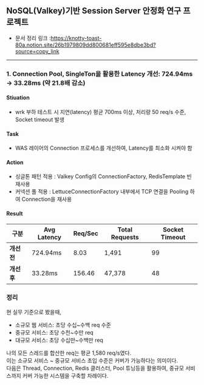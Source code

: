 ## NoSQL(Valkey)기반 Session Server 안정화 연구 프로젝트

* 문서 정리 링크 :https://knotty-toast-80a.notion.site/26b1979809dd800681eff595e8dbe3bd?source=copy_link

----

### 1. Connection Pool, SingleTon을 활용한 Latency 개선: 724.94ms → 33.28ms (약 21.8배 감소)
#### Stiuation
* wrk 부하 테스트 시 지연(latency) 평균 700ms 이상, 처리량 50 req/s 수준, Socket timeout 발생
#### Task
* WAS 레이어의 Connection 프로세스를 개선하여, Latency를 최소화 시켜야 함  
#### Action 
* 싱글톤 패턴 적용 : Valkey Config의 ConnectionFactory, RedisTemplate 빈 재사용 
* 커넥션 풀 적용 : LettuceConnectionFactory 내부에서 TCP 연결을 Pooling 하여 Connection을 재사용
#### Result
| 구분       | Avg Latency | Req/Sec | Total Requests | Socket Timeout |
|----------| ----------- | ------- | -------------- | -------------- |
| **개선 전** | 724.94ms    | 8.03    | 1,491          | 99             |
| **개선 후** | 33.28ms     | 156.46  | 47,378         | 48             |

### 정리
현 실무 기준으로 봤을때,    
* 소규모 웹 서비스: 초당 수십~수백 req 수준    
* 중규모 서비스: 초당 수천~수만 req   
* 대규모 서비스: 초당 수십만~수백만 req

나의 모든 스레드를 합산한 req는 평균 1,580 req/s였다.  
이는 소규모 서비스 ~ 중규모 서비스 초입 수준은 커버가 가능하다는 의미이다.   
다음은 Thread, Connection, Redis 클러스터, Pool 튜닝등을 활용하여, 중규모 서비스까지 커버 가능한 시스템을 구축할 차례이다.



